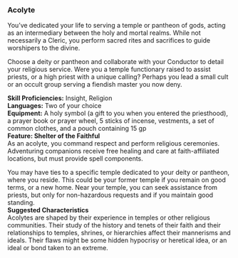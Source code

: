 ### Acolyte

You’ve dedicated your life to serving a temple or pantheon of gods, acting as an intermediary between the holy and mortal realms.
While not necessarily a Cleric, you perform sacred rites and sacrifices to guide worshipers to the divine.

Choose a deity or pantheon and collaborate with your Conductor to detail your religious service.
Were you a temple functionary raised to assist priests, or a high priest with a unique calling?
Perhaps you lead a small cult or an occult group serving a fiendish master you now deny.

**Skill Proficiencies:**
Insight, Religion
\
**Languages:**
Two of your choice
\
**Equipment:**
A holy symbol (a gift to you when you entered the priesthood), a prayer book or prayer wheel, 5 sticks of incense, vestments, a set of common clothes, and a pouch containing 15 gp
\
**Feature: Shelter of the Faithful** \
As an acolyte, you command respect and perform religious ceremonies.
Adventuring companions receive free healing and care at faith-affiliated locations, but must provide spell components.

You may have ties to a specific temple dedicated to your deity or pantheon, where you reside.
This could be your former temple if you remain on good terms, or a new home.
Near your temple, you can seek assistance from priests, but only for non-hazardous requests and if you maintain good standing.
\
**Suggested Characteristics** \
Acolytes are shaped by their experience in temples or other religious communities.
Their study of the history and tenets of their faith and their relationships to temples, shrines, or hierarchies affect their mannerisms and ideals.
Their flaws might be some hidden hypocrisy or heretical idea, or an ideal or bond taken to an extreme.
